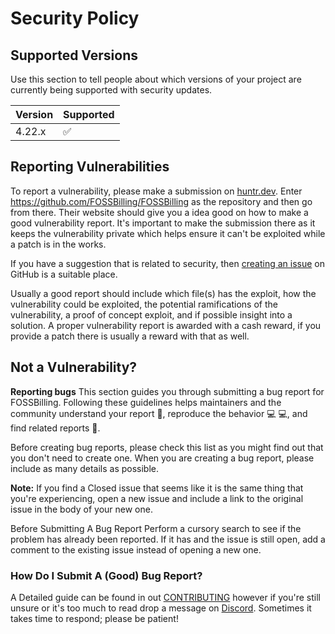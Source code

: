 # Security Policy

## Supported Versions

Use this section to tell people about which versions of your project are
currently being supported with security updates.

| Version | Supported          |
| ------- | ------------------ |
| 4.22.x   | :white_check_mark: |

## Reporting Vulnerabilities 
To report a vulnerability, please make a submission on [huntr.dev](https://huntr.dev/bounties/disclose). 
Enter https://github.com/FOSSBilling/FOSSBilling as the repository and then go from there. 
Their website should give you a idea good on how to make a good vulnerability report.
It's important to make the submission there as it keeps the vulnerability private which helps ensure it can't be exploited while a patch is in the works. 

If you have a suggestion that is related to security, then [creating an issue](https://github.com/FOSSBilling/FOSSBilling/issues/new/choose) on GitHub is a suitable place.

Usually a good report should include which file(s) has the exploit, how the vulnerability could be exploited, the potential ramifications of the vulnerability, a proof of concept exploit, and if possible insight into a solution. 
A proper vulnerability report is awarded with a cash reward, if you provide a patch there is usually a reward with that as well.  

## Not a Vulnerability?
**Reporting bugs**
This section guides you through submitting a bug report for FOSSBilling. 
Following these guidelines helps maintainers and the community understand your report 📝, reproduce the behavior 💻 💻, and find related reports 🔎.

Before creating bug reports, please check this list as you might find out that you don't need to create one. 
When you are creating a bug report, please include as many details as possible.

**Note:** If you find a Closed issue that seems like it is the same thing that you're experiencing, open a new issue and include a link to the original issue in the body of your new one.

Before Submitting A Bug Report
Perform a cursory search to see if the problem has already been reported. If it has and the issue is still open, add a comment to the existing issue instead of opening a new one.

### How Do I Submit A (Good) Bug Report?
A Detailed guide can be found in out [CONTRIBUTING](CONTRIBUTING.md#reporting-bugs) however if you're still unsure or it's too much to read drop a message on [Discord](https://fossbilling.org/discord). Sometimes it takes time to respond; please be patient!